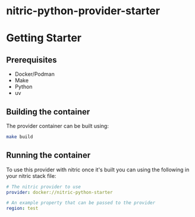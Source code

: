 # nitric-python-provider-starter

# Getting Starter

## Prerequisites
 - Docker/Podman
 - Make
 - Python
 - uv

## Building the container

The provider container can be built using:

```bash
make build
```

## Running the container

To use this provider with nitric once it's built you can using the following in your nitric stack file:

```yaml
# The nitric provider to use
provider: docker://nitric-python-starter

# An example property that can be passed to the provider
region: test
```